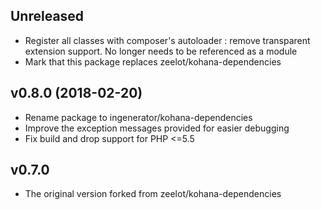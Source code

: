 ## Unreleased

* Register all classes with composer's autoloader : remove transparent extension support.
  No longer needs to be referenced as a module
* Mark that this package replaces zeelot/kohana-dependencies

## v0.8.0 (2018-02-20)

* Rename package to ingenerator/kohana-dependencies 
* Improve the exception messages provided for easier debugging
* Fix build and drop support for PHP <=5.5


## v0.7.0

* The original version forked from zeelot/kohana-dependencies
